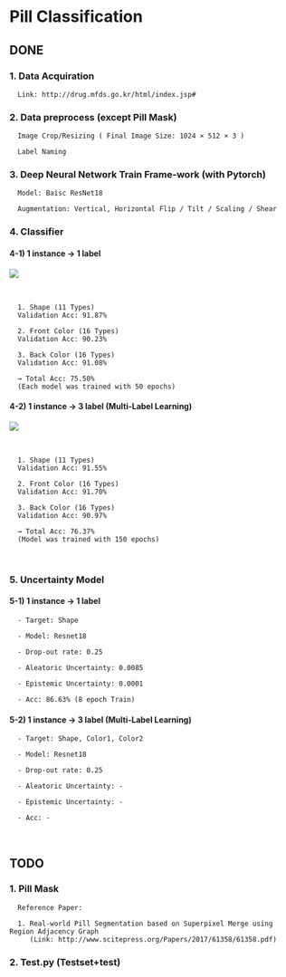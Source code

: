 # Pill Classification

## DONE

### 1. Data Acquiration

      Link: http://drug.mfds.go.kr/html/index.jsp#

### 2. Data preprocess (except Pill Mask)

      Image Crop/Resizing ( Final Image Size: 1024 × 512 × 3 )

      Label Naming

### 3. Deep Neural Network Train Frame-work (with Pytorch)

      Model: Baisc ResNet18
      
      Augmentation: Vertical, Horizontal Flip / Tilt / Scaling / Shear

### 4. Classifier



#### 4-1) 1 instance → 1 label

![](https://i.imgur.com/yfpsIY4.png)

<br>
      
      1. Shape (11 Types)
      Validation Acc: 91.87%

      2. Front Color (16 Types)
      Validation Acc: 90.23%

      3. Back Color (16 Types)
      Validation Acc: 91.08%
   
      → Total Acc: 75.50%       
      (Each model was trained with 50 epochs)
      
      
#### 4-2) 1 instance → 3 label (Multi-Label Learning)

![](https://i.imgur.com/D9EF3iC.png)

<br>

      1. Shape (11 Types) 
      Validation Acc: 91.55% 

      2. Front Color (16 Types) 
      Validation Acc: 91.70% 

      3. Back Color (16 Types)
      Validation Acc: 90.97%

      → Total Acc: 76.37%    
      (Model was trained with 150 epochs)

<br>

### 5. Uncertainty Model

#### 5-1) 1 instance → 1 label

      - Target: Shape
      
      - Model: Resnet18
      
      - Drop-out rate: 0.25
      
      - Aleatoric Uncertainty: 0.0085
      
      - Epistemic Uncertainty: 0.0001

      - Acc: 86.63% (8 epoch Train)
      
      
      
#### 5-2) 1 instance → 3 label (Multi-Label Learning)

      - Target: Shape, Color1, Color2
      
      - Model: Resnet18
      
      - Drop-out rate: 0.25
     
      - Aleatoric Uncertainty: -
      
      - Epistemic Uncertainty: -

      - Acc: -

<br>

## TODO 

### 1. Pill Mask 
      Reference Paper: 
      
      1. Real-world Pill Segmentation based on Superpixel Merge using Region Adjacency Graph
         (Link: http://www.scitepress.org/Papers/2017/61358/61358.pdf)



### 2. Test.py (Testset+test)
